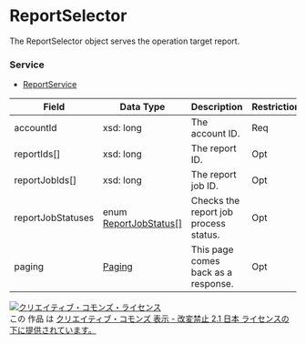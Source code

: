 # ReportSelector
The ReportSelector object serves the operation target report.
### Service
+ [ReportService](../services/ReportService.md)

| Field | Data Type | Description | Restriction | 
|---|---|---|---|
| accountId| xsd: long| The account ID.| Req |
| reportIds[]| xsd: long| The report ID.| Opt |
| reportJobIds[]| xsd: long| The report job ID.| Opt |
| reportJobStatuses| enum <a href="../data/ReportJobStatus.md">ReportJobStatus[]</a>| Checks the report job process status.| Opt |
| paging| <a href="../data/Paging.md">Paging</a>| This page comes back as a response.| Opt |
<a rel="license" href="http://creativecommons.org/licenses/by-nd/2.1/jp/"><img alt="クリエイティブ・コモンズ・ライセンス" style="border-width:0" src="https://i.creativecommons.org/l/by-nd/2.1/jp/88x31.png" /></a><br />この 作品 は <a rel="license" href="http://creativecommons.org/licenses/by-nd/2.1/jp/">クリエイティブ・コモンズ 表示 - 改変禁止 2.1 日本 ライセンスの下に提供されています。</a>
